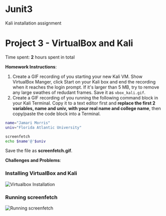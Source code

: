 # Junit3
Kali installation assignment
# Project 3 - VirtualBox and Kali

Time spent: **2** hours spent in total

**Homework Instructions**: 

1. Create a GIF recording of you starting your new Kali VM. Show VirtualBox Manger, click Start on your Kali box and end the recording when it reaches the login prompt. If it's larger than 5 MB, try to remove any large swathes of redudant frames. Save it as `vbox_kali.gif`.
2. Create a GIF recording of you running the following command block in your Kali Terminal. Copy it to a text editor first and **replace the first 2 variables, name and univ, with your real name and college name**, then copy/paste the code block into a Terminal. 

```bash
name="Jamari Morris"
univ="Florida Atlantic University"

screenfetch
echo $name'@'$univ
```

Save the file as **screenfetch.gif**.

**Challenges and Problems**: 

### Installing VirtualBox and Kali

<img src="[vbox_kali](https://user-images.githubusercontent.com/83148581/191132719-2d126698-15f3-4525-9623-1d198af28840.gif)
" alt="Virtualbox Installation">
 
### Running screenfetch

<img src="![screenfetch](https://user-images.githubusercontent.com/83148581/191133181-8ebf6927-3dec-4a47-b3cf-6eec4db7cc47.gif)
" alt="Running screenfetch">
